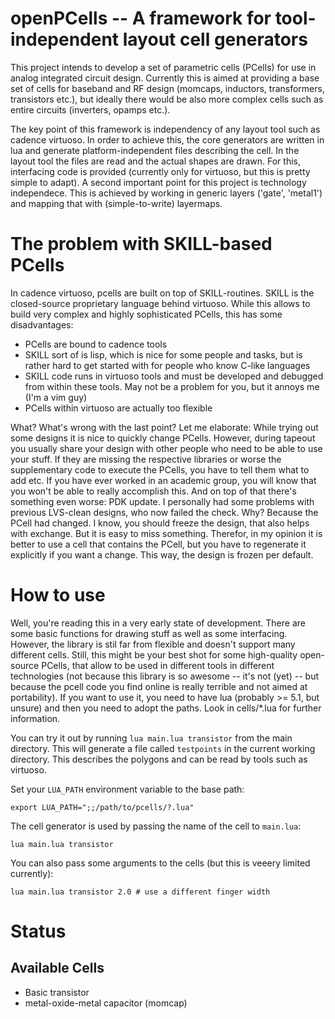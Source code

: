 # openPCells -- A framework for tool-independent layout cell generators
This project intends to develop a set of parametric cells (PCells) for use in analog integrated circuit design.  Currently this is aimed at providing
a base set of cells for baseband and RF design (momcaps, inductors, transformers, transistors etc.), but ideally there would be also more complex
cells such as entire circuits (inverters, opamps etc.).

The key point of this framework is independency of any layout tool such as cadence virtuoso. In order to achieve this, the core generators are written
in lua and generate platform-independent files describing the cell. In the layout tool the files are read and the actual shapes are drawn. For this,
interfacing code is provided (currently only for virtuoso, but this is pretty simple to adapt). A second important point for this project is
technology independece. This is achieved by working in generic layers ('gate', 'metal1') and mapping that with (simple-to-write) layermaps.

# The problem with SKILL-based PCells
In cadence virtuoso, pcells are built on top of SKILL-routines. SKILL is the closed-source proprietary language behind virtuoso. While this allows to
build very complex and highly sophisticated PCells, this has some disadvantages:
 * PCells are bound to cadence tools
 * SKILL sort of is lisp, which is nice for some people and tasks, but is rather hard to get started with for people who know C-like languages
 * SKILL code runs in virtuoso tools and must be developed and debugged from within these tools. May not be a problem for you, but it annoys me (I'm a
   vim guy)
 * PCells within virtuoso are actually too flexible

What? What's wrong with the last point? Let me elaborate: While trying out some designs it is nice to quickly change PCells. However, during tapeout
you usually share your design with other people who need to be able to use your stuff. If they are missing the respective libraries or worse the
supplementary code to execute the PCells, you have to tell them what to add etc. If you have ever worked in an academic group, you will know that you
won't be able to really accomplish this. And on top of that there's something even worse: PDK update. I personally had some problems with previous
LVS-clean designs, who now failed the check. Why? Because the PCell had changed. I know, you should freeze the design, that also helps with exchange.
But it is easy to miss something. Therefor, in my opinion it is better to use a cell that contains the PCell, but you have to regenerate it explicitly
if you want a change. This way, the design is frozen per default.

# How to use
Well, you're reading this in a very early state of development. There are some basic functions for drawing stuff as well as some interfacing. However,
the library is stil far from flexible and doesn't support many different cells. Still, this might be your best shot for some high-quality open-source
PCells, that allow to be used in different tools in different technologies (not because this library is so awesome -- it's not (yet) -- but because
the pcell code you find online is really terrible and not aimed at portability). If you want to use it, you need to have lua (probably >= 5.1, but
unsure) and then you need to adopt the paths. Look in cells/\*.lua for further information.

You can try it out by running `lua main.lua transistor` from the main directory. This will generate a file called `testpoints` in the current working
directory. This describes the polygons and can be read by tools such as virtuoso.

Set your `LUA_PATH` environment variable to the base path:

    export LUA_PATH=";;/path/to/pcells/?.lua"

The cell generator is used by passing the name of the cell to `main.lua`:

    lua main.lua transistor

You can also pass some arguments to the cells (but this is veeery limited currently):

    lua main.lua transistor 2.0 # use a different finger width

# Status
## Available Cells
- Basic transistor
- metal-oxide-metal capacitor (momcap)

<!---
vim: tw=150
-->
